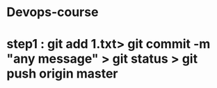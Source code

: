 # Devops-course
# step1 : git add 1.txt> git commit -m "any message" > git status > git push origin master
